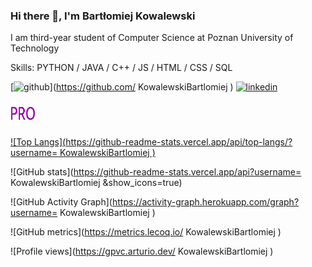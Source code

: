 ### Hi there 👋, I'm Bartłomiej Kowalewski
I am third-year student of Computer Science at Poznan University of Technology

Skills: PYTHON / JAVA / C++ / JS / HTML / CSS / SQL 

[<img src='https://cdn.jsdelivr.net/npm/simple-icons@3.0.1/icons/github.svg' alt='github' height='40'>](https://github.com/ KowalewskiBartlomiej )  [<img src='https://cdn.jsdelivr.net/npm/simple-icons@3.0.1/icons/linkedin.svg' alt='linkedin' height='40'>](https://www.linkedin.com/in/bart%C5%82omiej-kowalewski-575330240)  

<a href='https://github.com/pricing'><img src='https://raw.githubusercontent.com/acervenky/animated-github-badges/master/assets/pro.gif' width='40' height='40'></a> 

[![Top Langs](https://github-readme-stats.vercel.app/api/top-langs/?username= KowalewskiBartlomiej )](https://github.com/anuraghazra/github-readme-stats)

![GitHub stats](https://github-readme-stats.vercel.app/api?username= KowalewskiBartlomiej &show_icons=true)  

![GitHub Activity Graph](https://activity-graph.herokuapp.com/graph?username= KowalewskiBartlomiej )  

![GitHub metrics](https://metrics.lecoq.io/ KowalewskiBartlomiej )  

![Profile views](https://gpvc.arturio.dev/ KowalewskiBartlomiej )  
